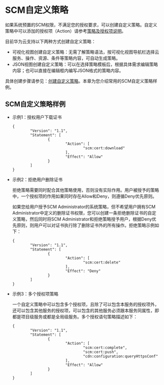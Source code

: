 # SCM自定义策略<a name="ZH-CN_TOPIC_0183785265"></a>

如果系统预置的SCM权限，不满足您的授权要求，可以创建自定义策略。自定义策略中可以添加的授权项（Action）请参考[策略及授权项说明](https://support.huaweicloud.com/api-scm/scm_02_0040.html)。

目前华为云支持以下两种方式创建自定义策略：

-   可视化视图创建自定义策略：无需了解策略语法，按可视化视图导航栏选择云服务、操作、资源、条件等策略内容，可自动生成策略。
-   JSON视图创建自定义策略：可以在选择策略模板后，根据具体需求编辑策略内容；也可以直接在编辑框内编写JSON格式的策略内容。

具体创建步骤请参见：[创建自定义策略](https://support.huaweicloud.com/usermanual-iam/iam_01_0605.html)。本章为您介绍常用的SCM自定义策略样例。

## SCM自定义策略样例<a name="section36822533810"></a>

-   示例1：授权用户下载证书

    ```
    {
            "Version": "1.1",
            "Statement": [
                    {
                            "Action": [
                                    "scm:cert:download"
                            ],
                            "Effect": "Allow"
                    }
            ]
    }
    ```

-   示例2：拒绝用户删除证书

    拒绝策略需要同时配合其他策略使用，否则没有实际作用。用户被授予的策略中，一个授权项的作用如果同时存在Allow和Deny，则遵循Deny优先原则。

    如果您给用户授予SCM Administrator的系统策略，但不希望用户拥有SCM Administrator中定义的删除证书权限，您可以创建一条拒绝删除证书的自定义策略，然后同时将SCM Administrator和拒绝策略授予用户，根据Deny优先原则，则用户可以对证书执行除了删除证书外的所有操作。拒绝策略示例如下：

    ```
    {
            "Version": "1.1",
            "Statement": [
                    {
                            "Action": [
                                    "scm:cert:delete"
                            ],
                            "Effect": "Deny"
                    }
            ]
    }
    ```

-   示例3：多个授权项策略

    一个自定义策略中可以包含多个授权项，且除了可以包含本服务的授权项外，还可以包含其他服务的授权项，可以包含的其他服务必须跟本服务同属性，即都是项目级服务或都是全局级服务。多个授权语句策略描述如下：

    ```
    {
            "Version": "1.1",
            "Statement": [
                    {
                            "Action": [
                                    "scm:cert:complete",
                                    "scm:cert:push",
                                    "cdn:configuration:queryHttpsConf"
                            ],
                            "Effect": "Allow"
                    }
            ]
    }
    ```


